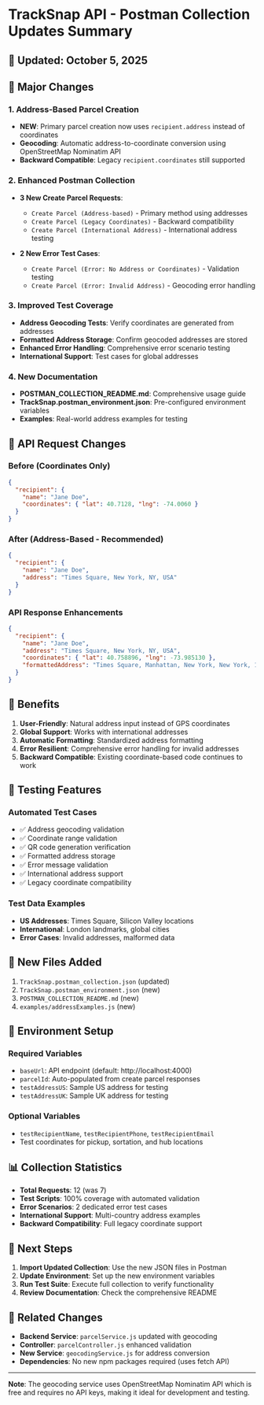 # TrackSnap API - Postman Collection Updates Summary

## 📅 Updated: October 5, 2025

## 🔄 Major Changes

### 1. Address-Based Parcel Creation
- **NEW**: Primary parcel creation now uses `recipient.address` instead of coordinates
- **Geocoding**: Automatic address-to-coordinate conversion using OpenStreetMap Nominatim API
- **Backward Compatible**: Legacy `recipient.coordinates` still supported

### 2. Enhanced Postman Collection
- **3 New Create Parcel Requests**:
  - `Create Parcel (Address-based)` - Primary method using addresses
  - `Create Parcel (Legacy Coordinates)` - Backward compatibility
  - `Create Parcel (International Address)` - International address testing

- **2 New Error Test Cases**:
  - `Create Parcel (Error: No Address or Coordinates)` - Validation testing
  - `Create Parcel (Error: Invalid Address)` - Geocoding error handling

### 3. Improved Test Coverage
- **Address Geocoding Tests**: Verify coordinates are generated from addresses
- **Formatted Address Storage**: Confirm geocoded addresses are stored
- **Enhanced Error Handling**: Comprehensive error scenario testing
- **International Support**: Test cases for global addresses

### 4. New Documentation
- **POSTMAN_COLLECTION_README.md**: Comprehensive usage guide
- **TrackSnap.postman_environment.json**: Pre-configured environment variables
- **Examples**: Real-world address examples for testing

## 📝 API Request Changes

### Before (Coordinates Only)
```json
{
  "recipient": {
    "name": "Jane Doe",
    "coordinates": { "lat": 40.7128, "lng": -74.0060 }
  }
}
```

### After (Address-Based - Recommended)
```json
{
  "recipient": {
    "name": "Jane Doe",
    "address": "Times Square, New York, NY, USA"
  }
}
```

### API Response Enhancements
```json
{
  "recipient": {
    "name": "Jane Doe",
    "address": "Times Square, New York, NY, USA",
    "coordinates": { "lat": 40.758896, "lng": -73.985130 },
    "formattedAddress": "Times Square, Manhattan, New York, New York, 10036, United States"
  }
}
```

## 🚀 Benefits

1. **User-Friendly**: Natural address input instead of GPS coordinates
2. **Global Support**: Works with international addresses
3. **Automatic Formatting**: Standardized address formatting
4. **Error Resilient**: Comprehensive error handling for invalid addresses
5. **Backward Compatible**: Existing coordinate-based code continues to work

## 🧪 Testing Features

### Automated Test Cases
- ✅ Address geocoding validation
- ✅ Coordinate range validation  
- ✅ QR code generation verification
- ✅ Formatted address storage
- ✅ Error message validation
- ✅ International address support
- ✅ Legacy coordinate compatibility

### Test Data Examples
- **US Addresses**: Times Square, Silicon Valley locations
- **International**: London landmarks, global cities
- **Error Cases**: Invalid addresses, malformed data

## 📂 New Files Added

1. `TrackSnap.postman_collection.json` (updated)
2. `TrackSnap.postman_environment.json` (new)
3. `POSTMAN_COLLECTION_README.md` (new)
4. `examples/addressExamples.js` (new)

## 🔧 Environment Setup

### Required Variables
- `baseUrl`: API endpoint (default: http://localhost:4000)
- `parcelId`: Auto-populated from create parcel responses
- `testAddressUS`: Sample US address for testing
- `testAddressUK`: Sample UK address for testing

### Optional Variables  
- `testRecipientName`, `testRecipientPhone`, `testRecipientEmail`
- Test coordinates for pickup, sortation, and hub locations

## 📊 Collection Statistics

- **Total Requests**: 12 (was 7)
- **Test Scripts**: 100% coverage with automated validation
- **Error Scenarios**: 2 dedicated error test cases
- **International Support**: Multi-country address examples
- **Backward Compatibility**: Full legacy coordinate support

## 🎯 Next Steps

1. **Import Updated Collection**: Use the new JSON files in Postman
2. **Update Environment**: Set up the new environment variables
3. **Run Test Suite**: Execute full collection to verify functionality
4. **Review Documentation**: Check the comprehensive README

## 🔗 Related Changes

- **Backend Service**: `parcelService.js` updated with geocoding
- **Controller**: `parcelController.js` enhanced validation
- **New Service**: `geocodingService.js` for address conversion
- **Dependencies**: No new npm packages required (uses fetch API)

---

**Note**: The geocoding service uses OpenStreetMap Nominatim API which is free and requires no API keys, making it ideal for development and testing.